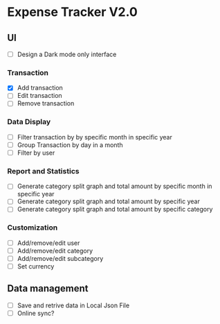 # Expense Tracker V2.0

## UI
- [ ] Design a Dark mode only interface

### Transaction
- [x] Add transaction  
- [ ] Edit transaction
- [ ] Remove transaction 

### Data Display
- [ ] Filter transaction by by specific month in specific year
- [ ] Group Transaction by day in a month
- [ ] Filter by user

### Report and Statistics
- [ ] Generate category split graph and total amount by specific month in specific year
- [ ] Generate category split graph and total amount by specific year
- [ ] Generate category split graph and total amount by specific category

### Customization
- [ ] Add/remove/edit user
- [ ] Add/remove/edit category
- [ ] Add/remove/edit subcategory
- [ ] Set currency

## Data management
- [ ] Save and retrive data in Local Json File 
- [ ] Online sync? 